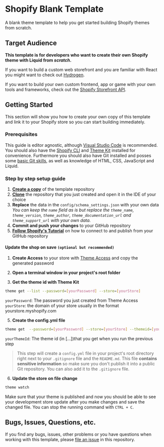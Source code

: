 
# Shopify Blank Template
A blank theme template to help you get started building Shopify themes from scratch.

## Target Audience
**This template is for developers who want to create their own Shopify theme with Liquid from *scratch*.**

If you want to build a custom web storefront and you are familiar with React you might want to check out [Hydrogen](https://hydrogen.shopify.dev/).

If you want to build your own custom frontend, app or game with your own tools and frameworks, check out the [Shopify Storefront API](https://shopify.dev/docs/api/storefront).

## Getting Started
This section will show you how to create your own copy of this template and link it to your Shopify store so you can start building immediately.

### Prerequisites 
This guide is editor agnostic, although [Visual Studio Code](https://code.visualstudio.com/) is recommended. You should also have the [Shopify CLI](https://shopify.dev/docs/themes/tools/cli/install) and [Theme Kit](https://shopify.dev/docs/themes/tools/theme-kit/getting-started) installed for convenience. Furthermore you should also have Git installed and posses some [basic Git skills](https://www.atlassian.com/git), as well as knowledge of HTML, CSS, JavaScript and Liquid.

### Step by step setup guide
 1. **[Create a copy](https://docs.github.com/en/repositories/creating-and-managing-repositories/creating-a-repository-from-a-template#creating-a-repository-from-a-template)** of the template repository
 2. **[Clone](https://docs.github.com/en/repositories/creating-and-managing-repositories/cloning-a-repository)** the repository that you just created and open it in the IDE of your choice
 3. **Replace** the data in the `config/schema_settings.json` with your own data
 *You can keep the `name` field as is but replace the `theme_name`, `theme_version`, `theme_author`, `theme_documentation_url` and `theme_support_url` with your own data.*
 4. **Commit and push your changes** to your GitHub repository
 5. **[Follow Shopify's Tutorial](https://shopify.dev/docs/themes/tools/github/getting-started)** on how to connect to and publish from your GitHub repository

#### Update the shop on save `(optional but recommended)`
1. **Create Access** to your store with [Theme Access](https://apps.shopify.com/theme-access) and copy the generated password

3. **Open a terminal window in your project's root folder**

4. **Get the theme id with Theme Kit**
```bash
theme get --list --password=[yourPassword] --store=[yourStore]
```
`yourPassword`: The password you just created from Theme Access
`yourStore`: the domain of your store usually in the format yourstore.myshopify.com

5. **Create the config.yml file**
```bash
theme get  --password=[yourPassword] --store=[yourStore] --themeid=[yourThemeId]
```
`yourThemeId`: The theme id (in [...])that you get when you run the previous step
> This step will create a `config.yml` file in your project's root directory right next to your `.gitignore` file and the `README.md`. This file **contains sensitive information** so make sure you don't publish it into a public Git repository. You can also add it to the `.gitignore` file.

6. **Update the store on file change**
```bash
theme watch
```

Make sure that your theme is published and now you should be able to see your development store update after you make changes and save the changed file. You can stop the running command with `CTRL + C`.

## Bugs, Issues, Questions, etc.
If you find any bugs, issues, other problems or you have questions when working with this template, please [file an issue](https://github.com/JanTrichter/shopify-blank-theme-template/issues/new) in this repository.